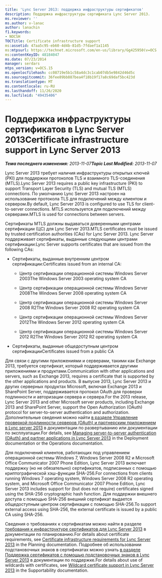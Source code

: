 ```yaml
---
title: 'Lync Server 2013: поддержка инфраструктуры сертификатов'
description: Поддержка инфраструктуры сертификата Lync Server 2013.
ms.reviewer: ''
ms.author: v-lanac
author: lanachin
f1.keywords:
- NOCSH
TOCTitle: Certificate infrastructure support
ms:assetid: 47aa5c95-eb60-4d4b-81d5-7fdaef1a1145
ms:mtpsurl: https://technet.microsoft.com/en-us/library/Gg425950(v=OCS.15)
ms:contentKeyID: 48184047
ms.date: 07/23/2014
manager: serdars
mtps_version: v=OCS.15
ms.openlocfilehash: cc08719e5b1c58a4dc3c1cab07db5e9842d46d5c
ms.sourcegitcommit: 36fee89bb887bea4f18b19f17a8c69daf5bc423d
ms.translationtype: MT
ms.contentlocale: ru-RU
ms.lasthandoff: 11/26/2020
ms.locfileid: "49435406"
---
```

# <a name="certificate-infrastructure-support-in-lync-server-2013"></a><span data-ttu-id="69817-103">Поддержка инфраструктуры сертификатов в Lync Server 2013</span><span class="sxs-lookup"><span data-stu-id="69817-103">Certificate infrastructure support in Lync Server 2013</span></span>

<div data-xmlns="http://www.w3.org/1999/xhtml">

<div class="topic" data-xmlns="http://www.w3.org/1999/xhtml" data-msxsl="urn:schemas-microsoft-com:xslt" data-cs="https://msdn.microsoft.com/">

<div data-asp="https://msdn2.microsoft.com/asp">



</div>

<div id="mainSection">

<div id="mainBody"><span data-ttu-id="69817-104">

<span> </span></span><span class="sxs-lookup"><span data-stu-id="69817-104">

<span> </span></span></span>

<span data-ttu-id="69817-105">_**Тема последнего изменения:** 2013-11-07_</span><span class="sxs-lookup"><span data-stu-id="69817-105">_**Topic Last Modified:** 2013-11-07_</span></span>

<span data-ttu-id="69817-106">Lync Server 2013 требует наличия инфраструктуры открытых ключей (PKI) для поддержки протоколов TLS и взаимного TLS-соединения (MTLS).</span><span class="sxs-lookup"><span data-stu-id="69817-106">Lync Server 2013 requires a public key infrastructure (PKI) to support Transport Layer Security (TLS) and mutual TLS (MTLS) connections.</span></span> <span data-ttu-id="69817-107">По умолчанию Lync Server 2013 настроен на использование протокола TLS для подключений между клиентом и сервером.</span><span class="sxs-lookup"><span data-stu-id="69817-107">By default, Lync Server 2013 is configured to use TLS for client-to-server connections.</span></span> <span data-ttu-id="69817-108">MTLS используется для подключений между серверами.</span><span class="sxs-lookup"><span data-stu-id="69817-108">MTLS is used for connections between servers.</span></span>

<span data-ttu-id="69817-109">Сертификаты MTLS должны выдаваться доверенными центрами сертификации (ЦС) для Lync Server 2013.</span><span class="sxs-lookup"><span data-stu-id="69817-109">MTLS certificates must be issued by trusted certification authorities (CAs) for Lync Server 2013.</span></span> <span data-ttu-id="69817-110">Lync Server поддерживает сертификаты, выданные следующими центрами сертификации:</span><span class="sxs-lookup"><span data-stu-id="69817-110">Lync Server supports certificates that are issued from the following CAs:</span></span>

  - <span data-ttu-id="69817-111">Сертификаты, выданные внутренним центром сертификации:</span><span class="sxs-lookup"><span data-stu-id="69817-111">Certificates issued from an internal CA:</span></span>
    
      - <span data-ttu-id="69817-112">Центр сертификации операционной системы Windows Server 2003</span><span class="sxs-lookup"><span data-stu-id="69817-112">The Windows Server 2003 operating system CA</span></span>
    
      - <span data-ttu-id="69817-113">Центр сертификации операционной системы Windows Server 2008</span><span class="sxs-lookup"><span data-stu-id="69817-113">The Windows Server 2008 operating system CA</span></span>
    
      - <span data-ttu-id="69817-114">Центр сертификации операционной системы Windows Server 2008 R2</span><span class="sxs-lookup"><span data-stu-id="69817-114">The Windows Server 2008 R2 operating system CA</span></span>
    
      - <span data-ttu-id="69817-115">Центр сертификации операционной системы Windows Server 2012</span><span class="sxs-lookup"><span data-stu-id="69817-115">The Windows Server 2012 operating system CA</span></span>
    
      - <span data-ttu-id="69817-116">Центр сертификации операционной системы Windows Server 2012 R2</span><span class="sxs-lookup"><span data-stu-id="69817-116">The Windows Server 2012 R2 operating system CA</span></span>

  - <span data-ttu-id="69817-117">Сертификаты, выданные общедоступным центром сертификации</span><span class="sxs-lookup"><span data-stu-id="69817-117">Certificates issued from a public CA</span></span>

<span data-ttu-id="69817-118">Для связи с другими приложениями и серверами, такими как Exchange 2013, требуется сертификат, который поддерживается другими приложениями и продуктами.</span><span class="sxs-lookup"><span data-stu-id="69817-118">Communication with other applications and servers, such as Exchange 2013, requires a certificate that is supported by the other applications and products.</span></span> <span data-ttu-id="69817-119">В выпуске 2013, Lync Server 2013 и других серверных продуктах Microsoft, включая Exchange 2013 и SharePoint Server, поддерживается протокол OAuth для проверки подлинности и авторизации сервера и сервера.</span><span class="sxs-lookup"><span data-stu-id="69817-119">For the 2013 release, Lync Server 2013 and other Microsoft server products, including Exchange 2013 and SharePoint Server, support the Open Authorization (OAuth) protocol for server-to-server authentication and authorization.</span></span> <span data-ttu-id="69817-120">Дополнительные сведения можно найти [в разделе Управление проверкой подлинности серверов (OAuth) и партнерским приложением в Lync server 2013](lync-server-2013-managing-server-to-server-authentication-oauth-and-partner-applications.md) в документации по развертыванию или документации по эксплуатации.</span><span class="sxs-lookup"><span data-stu-id="69817-120">For details, see [Managing server-to-server authentication (OAuth) and partner applications in Lync Server 2013](lync-server-2013-managing-server-to-server-authentication-oauth-and-partner-applications.md) in the Deployment documentation or the Operations documentation.</span></span>

<span data-ttu-id="69817-121">Для подключений клиентов, работающих под управлением операционной системы Windows 7, Windows Server 2008 R2 и Microsoft Office Communicator 2007 Phone Edition, Lync Server 2013 включает поддержку (но не обязательно) сертификатов, подписанных с помощью криптографической хэш-функции SHA-256.</span><span class="sxs-lookup"><span data-stu-id="69817-121">For connections from clients running Windows 7 operating system, Windows Server 2008 R2 operating system, and Microsoft Office Communicator 2007 Phone Edition, Lync Server 2013 includes support for (but does not require) certificates signed using the SHA-256 cryptographic hash function.</span></span> <span data-ttu-id="69817-122">Для поддержки внешнего доступа с помощью SHA-256 внешний сертификат выдается общедоступным центром сертификации с помощью SHA-256.</span><span class="sxs-lookup"><span data-stu-id="69817-122">To support external access using SHA-256, the external certificate is issued by a public CA using SHA-256.</span></span>

<span data-ttu-id="69817-123">Сведения о требованиях к сертификатам можно найти в разделе [требования к инфраструктуре сертификатов для Lync Server 2013](lync-server-2013-certificate-infrastructure-requirements.md) в документации по планированию.</span><span class="sxs-lookup"><span data-stu-id="69817-123">For details about certificate requirements, see [Certificate infrastructure requirements for Lync Server 2013](lync-server-2013-certificate-infrastructure-requirements.md) in the Planning documentation.</span></span> <span data-ttu-id="69817-124">Подробнее об использовании подстановочных знаков в сертификатах можно узнать [в разделе Поддержка сертификатов с помощью подстановочных знаков в Lync Server 2013](lync-server-2013-wildcard-certificate-support.md) в документации по поддержке.</span><span class="sxs-lookup"><span data-stu-id="69817-124">For details about use of wildcards with certificates, see [Wildcard certificate support in Lync Server 2013](lync-server-2013-wildcard-certificate-support.md) in the Supportability documentation.</span></span>

<span data-ttu-id="69817-125"></div>

<span> </span>

</div>

</div>

</span><span class="sxs-lookup"><span data-stu-id="69817-125"></div>

<span> </span>

</div>

</div>

</span></span></div>

